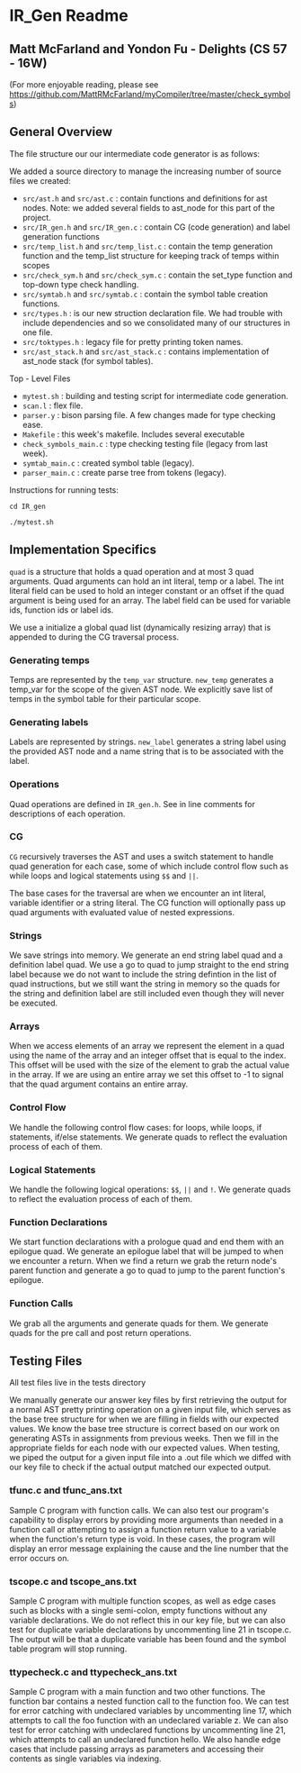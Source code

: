 # IR_Gen Readme
## Matt McFarland and Yondon Fu - Delights (CS 57 - 16W)
(For more enjoyable reading, please see https://github.com/MattRMcFarland/myCompiler/tree/master/check_symbols)

## General Overview
The file structure our our intermediate code generator is as follows:

We added a source directory to manage the increasing number of source files we created:
* `src/ast.h` and `src/ast.c` : contain functions and definitions for ast nodes. Note: we added several fields to ast_node for this part of the project.
* `src/IR_gen.h` and `src/IR_gen.c` : contain CG (code generation) and label generation functions
* `src/temp_list.h` and `src/temp_list.c` : contain the temp generation function and the temp_list structure for keeping track of temps within scopes
* `src/check_sym.h` and `src/check_sym.c` : contain the set_type function and top-down type check handling.
* `src/symtab.h` and `src/symtab.c` : contain the symbol table creation functions.
* `src/types.h` : is our new struction declaration file. We had trouble with include dependencies and so we consolidated many of our structures in one file.
* `src/toktypes.h` : legacy file for pretty printing token names.
* `src/ast_stack.h` and `src/ast_stack.c` : contains implementation of ast_node stack (for symbol tables).

Top - Level Files
* `mytest.sh` : building and testing script for intermediate code generation.
* `scan.l` : flex file.
* `parser.y` : bison parsing file. A few changes made for type checking ease.
* `Makefile` : this week's makefile. Includes several executable 
* `check_symbols_main.c` : type checking testing file (legacy from last week).
* `symtab_main.c` : created symbol table (legacy).
* `parser_main.c` : create parse tree from tokens (legacy).

Instructions for running tests:

`cd IR_gen`

`./mytest.sh`

## Implementation Specifics

`quad` is a structure that holds a quad operation and at most 3 quad arguments. Quad arguments can hold an int literal, temp or a label. The int literal field can be used to hold an integer constant or an offset if the quad argument is being used for an array. The label field can be used for variable ids, function ids or label ids.

We use a initialize a global quad list (dynamically resizing array) that is appended to during the CG traversal process.

### Generating temps

Temps are represented by the `temp_var` structure. `new_temp` generates a temp_var for the scope of the given AST node. We explicitly save list of temps in the symbol table for their particular scope.

### Generating labels

Labels are represented by strings. `new_label` generates a string label using the provided AST node and a name string that is to be associated with the label.

### Operations

Quad operations are defined in `IR_gen.h`. See in line comments for descriptions of each operation.

### CG

`CG` recursively traverses the AST and uses a switch statement to handle quad generation for each case, some of which include control flow such as while loops and logical statements using `$$` and `||`.

The base cases for the traversal are when we encounter an int literal, variable identifier or a string literal. The CG function will optionally pass up quad arguments with evaluated value of nested expressions.

### Strings

We save strings into memory. We generate an end string label quad and a definition label quad. We use a go to quad to jump straight to the end string label because we do not want to include the string defintion in the list of quad instructions, but we still want the string in memory so the quads for the string and definition label are still included even though they will never be executed.

### Arrays

When we access elements of an array we represent the element in a quad using the name of the array and an integer offset that is equal to the index. This offset will be used with the size of the element to grab the actual value in the array. If we are using an entire array we set this offset to -1 to signal that the quad argument contains an entire array.

### Control Flow

We handle the following control flow cases: for loops, while loops, if statements, if/else statements. We generate quads to reflect the evaluation process of each of them.

### Logical Statements

We handle the following logical operations: `$$`, `||` and `!`. We generate quads to reflect the evaluation process of each of them. 

### Function Declarations

We start function declarations with a prologue quad and end them with an epilogue quad. We generate an epilogue label that will be jumped to when we encounter a return. When we find a return we grab the return node's parent function and generate a go to quad to jump to the parent function's epilogue.

### Function Calls

We grab all the arguments and generate quads for them. We generate quads for the pre call and post return operations.

## Testing Files
All test files live in the tests directory

We manually generate our answer key files by first retrieving the output for a normal AST pretty printing operation on a given input file, which serves as the base tree structure for when we are filling in fields with our expected values. We know the base tree structure is correct based on our work on generating ASTs in assignments from previous weeks. Then we fill in the appropriate fields for each node with our expected values. When testing, we piped the output for a given input file into a .out file which we diffed with our key file to check if the actual output matched our expected output.


### tfunc.c and tfunc_ans.txt
Sample C program with function calls. We can also test our program's capability to display errors by providing more arguments than needed in a function call or attempting to assign a function return value to a variable when the function's return type is void. In these cases, the program will display an error message explaining the cause and the line number that the error occurs on.

### tscope.c and tscope_ans.txt
Sample C program with multiple function scopes, as well as edge cases such as blocks with a single semi-colon, empty functions without any variable declarations. We do not reflect this in our key file, but we can also test for duplicate variable declarations by uncommenting line 21 in tscope.c. The output will be that a duplicate variable has been found and the symbol table program will stop running.

### ttypecheck.c and ttypecheck_ans.txt
Sample C program with a main function and two other functions. The function bar contains a nested function call to the function foo. We can test for error catching with undeclared variables by uncommenting line 17, which attempts to call the foo function with an undeclared variable z. We can also test for error catching with undeclared functions by uncommenting line 21, which attempts to call an undeclared function hello. We also handle edge cases that include passing arrays as parameters and accessing their contents as single variables via indexing.


